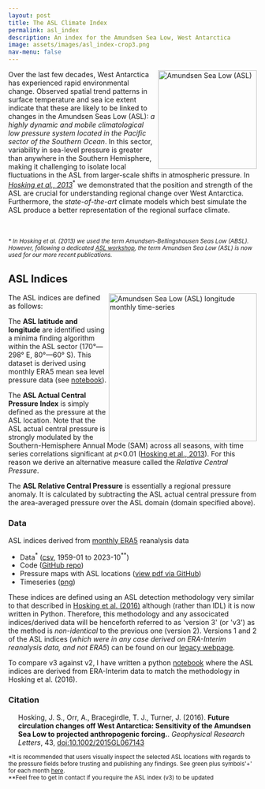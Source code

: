 ```yaml
---
layout: post
title: The ASL Climate Index
permalink: asl_index
description: An index for the Amundsen Sea Low, West Antarctica
image: assets/images/asl_index-crop3.png
nav-menu: false
---
```


<p>
<a href="/images/asl_index/asl_index-v2_region.png"><img src="/images/asl_index/asl_index-v2_region.png" 
	alt="Amundsen Sea Low (ASL)" width="200" align="right"></a>Over
the last few decades, West Antarctica has experienced rapid environmental change.
Observed spatial trend patterns in surface temperature and sea ice extent indicate that these 
are likely to be linked to changes in the Amundsen Seas Low (ASL): <i>a highly 
dynamic and mobile climatological low pressure system located in the 
Pacific sector of the Southern Ocean</i>. In this sector, variability in 
sea-level pressure is greater than anywhere in the Southern Hemisphere, 
making it challenging to isolate local fluctuations in the ASL from 
larger-scale shifts in atmospheric pressure. 
In <i><a href="http://journals.ametsoc.org/doi/abs/10.1175/JCLI-D-12-00813.1">Hosking et 
al., 2013</a></i><sup>*</sup> we demonstrated that the position and strength of 
the ASL are crucial for understanding regional change over West Antarctica. 
Furthermore, the <i>state-of-the-art</i> climate models which best simulate 
the ASL produce a better representation of the regional surface climate.

<br><br>
<i><sub>* In Hosking et al. (2013) we used the term Amundsen-Bellingshausen Seas Low (ABSL).  
However, following a dedicated 
<a href="http://www.climate-cryosphere.org/wcrp/pcpi/meetings/764-amundsen-sea-low-workshop-for-pcpi-initiative">ASL 
workshop</a>, the term Amundsen Sea Low (ASL) is now used for our more recent publications.</sub></i>

<h2><a id="ASL Indices"></a>ASL Indices</h2>

<p>
<a href="https://raw.githubusercontent.com/scott-hosking/amundsen-sea-low-index/master/asli_era5_v3_lon_monthly_timeseries.png">
<img src="https://raw.githubusercontent.com/scott-hosking/amundsen-sea-low-index/master/asli_era5_v3_lon_monthly_timeseries.png" 
alt="Amundsen Sea Low (ASL) longitude monthly time-series" width="300" align="right"></a>
The ASL indices are defined as follows:</p>  

<p>The <b>ASL latitude and longitude</b> are identified 
using a minima finding algorithm within the ASL sector (170°—298° E, 80°—60° S). 
This dataset is derived using monthly ERA5 mean sea level pressure data
(see 
<a href="https://scotthosking.com/notebooks/asl_detection/">notebook</a>).</p>

<p>The <b>ASL Actual Central Pressure Index</b> is simply defined as the
pressure at the ASL location.  Note that the ASL actual central 
pressure is strongly modulated by the Southern-Hemisphere Annual Mode 
(SAM) across all seasons, with time series correlations significant at <i>p</i>&lt;0.01 
(<a href="http://journals.ametsoc.org/doi/abs/10.1175/JCLI-D-12-00813.1">Hosking et 
	al., 2013</a>).  
For this reason we derive an alternative measure called the <i>Relative Central Pressure</i>.</p>

<p>The <b>ASL Relative Central Pressure</b> is essentially a regional 
pressure anomaly.  It is calculated by subtracting the ASL actual 
central pressure from the area-averaged pressure over the ASL domain 
(domain specified above).</p> 

<!-- <p>Note that the seasonal and annual indices are computed from their 
respective temporally averaged two-dimensional surface pressure fields. 
 They are not the average of the three (or twelve) points from the 
monthly indices.</p>  -->

<h3><a id="Data"></a>Data</h3>

<p>ASL indices derived from <u>monthly ERA5</u> reanalysis data
<ul>
<li>Data<sup>*</sup> (<a href="https://github.com/scotthosking/amundsen-sea-low-index/raw/master/asli_era5_v3-latest.csv">csv</a>, 1959-01 to 2023-10<sup>**</sup>)</li>
<li>Code (<a href="https://github.com/scotthosking/amundsen-sea-low-index/">GitHub repo</a>)</li>
<li>Pressure maps with ASL locations (<a href="https://github.com/scotthosking/amundsen-sea-low-index/blob/master/asli_era5_v3-latest.pdf">view pdf via GitHub</a>)</li>
<li>Timeseries (<a href="https://github.com/scotthosking/amundsen-sea-low-index/raw/master/asli_era5_v3_monthly_timeseries.png">png</a>)</li>
</ul>
</p>

<p>These indices are defined using an ASL detection methodology very similar to that described in
	<a href="http://dx.doi.org/10.1002/2015GL067143">Hosking et al. (2016)</a>
	although (rather than IDL) it is now written in Python. 
	Therefore, this methodology and any associcated indices/derived data will be henceforth referred 
	to as 'version 3' (or 'v3') 
	as the method is <i>non-identical</i> to the previous one (version 2).  
	Versions 1 and 2 of the ASL indices 
	(<i>which were in any case derived on ERA-Interim reanalysis data, and not ERA5</i>) 
	can be found on our
	<a href="https://legacy.bas.ac.uk/data/absl/index2.html">legacy webpage</a>.</p>

<p>To compare v3 against v2, I have written a python 
	<a href="https://github.com/scotthosking/amundsen-sea-low-index/blob/master/v3/compare_asl_indices.ipynb">notebook</a>
	where the ASL indices are derived from ERA-Interim data 
	to match the methodology in Hosking et al. (2016).</p>

<h3><a id="Citation"></a>Citation</h3>
<p style="margin-left: 20px">Hosking, J.&nbsp;S., Orr, A., Bracegirdle, T.&nbsp;J., Turner, J. (2016).
<b>Future circulation changes off West Antarctica: Sensitivity of the Amundsen Sea Low to projected anthropogenic forcing.</b>.
<em>Geophysical Research Letters</em>, 43,
<a target="_blank" href="http://dx.doi.org/10.1002/2015GL067143">doi:10.1002/2015GL067143</a>
</p>

<sub>*It is recommended that users visually inspect the selected ASL locations with regards to the pressure fields before trusting and publishing any findings. See green plus symbols'+' for each month
	<a href="https://github.com/scotthosking/amundsen-sea-low-index/blob/master/asli_era5_v3-latest.pdf">here</a>.</sub>
<br>
<sub>**Feel free to get in contact if you require the ASL index (v3) to be updated</sub>